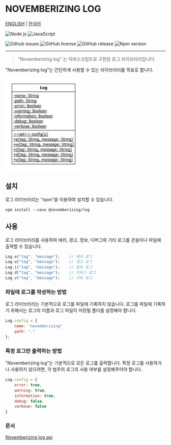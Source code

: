 NOVEMBERIZING LOG
=================

[ENGLISH](https://novemberizing.github.io/log/README.en.html) |
[한국어](https://novemberizing.github.io/log/README.ko.html)

![Node js](https://img.shields.io/badge/Node.js-339933?style=flat-square&logo=Node.js&logoColor=white)
![JavaScript](https://img.shields.io/badge/JavaScript-F7DF1E?style=flat-square&logo=javascript&logoColor=black)

![Github issues](https://img.shields.io/github/issues/novemberizing/log)
![GitHub license](https://img.shields.io/github/license/novemberizing/log)
![GitHub release](https://img.shields.io/github/v/release/novemberizing/log)
![Npm version](https://img.shields.io/npm/v/@novemberizing/log)

----

> "Novemberizing log" 는 자바스크립트로 구현된 로그 라이브러리입니다.

"Novemberizing log"는 간단하게 사용할 수 있는 라이브러리를 목표로 합니다.

![Class Diagram Log](/docs/assets/images/ClassDiagramLog.jpg)

## 설치

로그 라이브러리는 "npm"을 이용하여 설치할 수 있습니다.

```
npm install --save @novemberizing/log
```

## 사용

로그 라이브러리를 사용하여 에러, 경고, 정보, 디버그와 기타 로그를 콘솔이나 파일에 출력할 수 있습니다.

```js
Log.e("tag", "message");    // 에러 로그
Log.w("tag", "message");    // 경고 로그
Log.i("tag", "message");    // 정보 로그
Log.d("tag", "message");    // 디버그 로그
Log.v("tag", "message");    // 기타 로그
```

### 파일에 로그를 작성하는 방법

로그 라이브러리는 기본적으로 로그를 파일에 기록하지 않습니다. 로그를 파일에 기록하기 위해서는 로그의 이름과 로그 파일이 저장될 폴더를 설정해야 합니다.

```js
Log.config = {
    name: "novemberizing"
    path: "."
};
```

### 특정 로그만 출력하는 방법

"Novemberizing log"는 기본적으로 모든 로그를 출력합니다. 특정 로그를 사용하거나 사용하지 않으려면, 각 범주의 로그의 사용 여부를 설정해주어야 합니다.

```js
Log.config = {
    error: true,
    warning: true,
    information: true,
    debug: false,
    verbose: false
}
```

### 문서

[Novemberizing log api](https://novemberizing.github.io/log/api)

